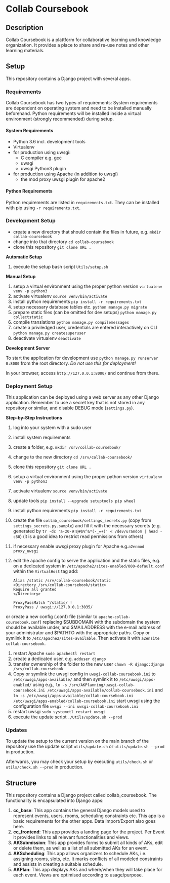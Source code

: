 # Collab Coursebook

## Description

Collab Coursebook is a plattform for collaborative learning und knowledge organization. It provides a place to share and re-use notes and other learning materials.

## Setup

This repository contains a Django project with several apps.


### Requirements

Collab Coursebook has two types of requirements: System requirements are dependent on operating system and need to be installed manually beforehand. Python requirements will be installed inside a virtual environment (strongly recommended) during setup.


#### System Requirements

* Python 3.6 incl. development tools
* Virtualenv
* for production using uwsgi:
  * C compiler e.g. gcc
  * uwsgi
  * uwsgi Python3 plugin
* for production using Apache (in addition to uwsgi)
  * the mod proxy uwsgi plugin for apache2


#### Python Requirements

Python requirements are listed in ``requirements.txt``. They can be installed with pip using ``-r requirements.txt``.


### Development Setup

* create a new directory that should contain the files in future, e.g. ``mkdir collab-coursebook``
* change into that directory ``cd collab-coursebook``
* clone this repository ``git clone URL .``


**Automatic Setup**

1. execute the setup bash script ``Utils/setup.sh``


**Manual Setup**

1. setup a virtual environment using the proper python version ``virtualenv venv -p python3``
1. activate virtualenv ``source venv/bin/activate``
1. install python requirements ``pip install -r requirements.txt``
1. setup necessary database tables etc. ``python manage.py migrate``
1. prepare static files (can be omitted for dev setups) ``python manage.py collectstatic``
1. compile translations ``python manage.py compilemessages``
1. create a priviledged user, credentials are entered interactively on CLI ``python manage.py createsuperuser``
1. deactivate virtualenv ``deactivate``


**Development Server**

To start the application for development use ``python manage.py runserver 0:8000`` from the root directory.
*Do not use this for deployment!*

In your browser, access ``http://127.0.0.1:8000/`` and continue from there.


### Deployment Setup

This application can be deployed using a web server as any other Django application.
Remember to use a secret key that is not stored in any repository or similar, and disable DEBUG mode (``settings.py``).

**Step-by-Step Instructions**

1. log into your system with a sudo user
1. install system requirements
1. create a folder, e.g. ``mkdir /srv/collab-coursebook/``
1. change to the new directory ``cd /srv/collab-coursebook/``
1. clone this repository ``git clone URL .``
1. setup a virtual environment using the proper python version ``virtualenv venv -p python3``
1. activate virtualenv ``source venv/bin/activate``
1. update tools ``pip install --upgrade setuptools pip wheel``
1. install python requirements ``pip install -r requirements.txt``
1. create the file ``collab_coursebook/settings_secrets.py`` (copy from ``settings_secrets.py.sample``) and fill it with the necessary secrets (e.g. generated by ``tr -dc 'a-z0-9!@#$%^&*(-_=+)' < /dev/urandom | head -c50``) (it is a good idea to restrict read permissions from others)
1. if necessary enable uwsgi proxy plugin for Apache e.g.``a2enmod proxy_uwsgi``
1. edit the apache config to serve the application and the static files, e.g. on a dedicated system in ``/etc/apache2/sites-enabled/000-default.conf`` within the ``VirtualHost`` tag add:

    ```
    Alias /static /srv/collab-coursebook/static
    <Directory /srv/collab-coursebook/static>
    Require all granted
    </Directory>

    ProxyPassMatch ^/static/ !
    ProxyPass / uwsgi://127.0.0.1:3035/
    ```

or create a new config (.conf) file (similar to ``apache-collab-coursebook.conf``) replacing $SUBDOMAIN with the subdomain the system should be available under, and $MAILADDRESS with the e-mail address of your administrator and $PATHTO with the appropriate paths. Copy or symlink it to ``/etc/apache2/sites-available``. Then activate it with ``a2ensite collab-coursebook``.


1. restart Apache ``sudo apachectl restart``
1. create a dedicated user, e.g. ``adduser django``
1. transfer ownership of the folder to the new user ``chown -R django:django /srv/collab-coursebook``
1. Copy or symlink the uwsgi config in ``uwsgi-collab-coursebook.ini`` to ``/etc/uwsgi/apps-available/`` and then symlink it to ``/etc/uwsgi/apps-enabled/`` using e.g., ``ln -s /srv/AKPlanning/uwsgi-collab-coursebook.ini /etc/uwsgi/apps-available/collab-coursebook.ini`` and ``ln -s /etc/uwsgi/apps-available/collab-coursebook.ini /etc/uwsgi/apps-enabled/collab-coursebook.ini``
start uwsgi using the configuration file ``uwsgi --ini uwsgi-collab-coursebook.ini``
1. restart uwsgi ``sudo systemctl restart uwsgi``
1. execute the update script ``./Utils/update.sh --prod``


### Updates

To update the setup to the current version on the main branch of the repository use the update script ``utils/update.sh`` or ``utils/update.sh --prod`` in production.

Afterwards, you may check your setup by executing ``utils/check.sh`` or ``utils/check.sh --prod`` in production.


## Structure

This repository contains a Django project called collab_coursebook. The functionality is encapsulated into Django apps:

1. **cc_base**: This app contains the general Django models used to represent events, users, rooms, scheduling constraints etc. This app is a basic requirements for the other apps. Data Import/Export also goes here.
1. **cc_frontend**: This app provides a landing page for the project. Per Event it provides links to all relevant functionalities and views.
1. **AKSubmission**: This app provides forms to submit all kinds of AKs, edit or delete them, as well as a list of all submitted AKs for an event.
1. **AKScheduling**: This app allows organizers to schedule AKs, i.e. assigning rooms, slots, etc. It marks conflicts of all modeled constraints and assists in creating a suitable schedule.
1. **AKPlan**: This app displays AKs and where/when they will take place for each event. Views are optimised according to usage/purpose.
